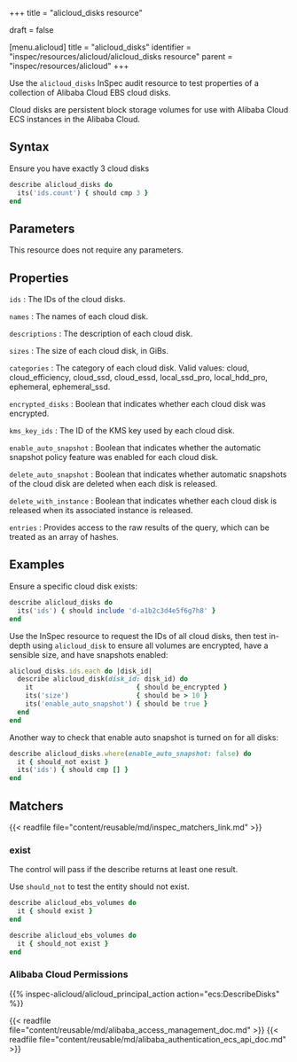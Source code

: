 +++
title = "alicloud_disks resource"

draft = false


[menu.alicloud]
title = "alicloud_disks"
identifier = "inspec/resources/alicloud/alicloud_disks resource"
parent = "inspec/resources/alicloud"
+++

Use the `alicloud_disks` InSpec audit resource to test properties of a collection of Alibaba Cloud EBS cloud disks.

Cloud disks are persistent block storage volumes for use with Alibaba Cloud ECS instances in the Alibaba Cloud.

## Syntax

 Ensure you have exactly 3 cloud disks

```ruby
describe alicloud_disks do
  its('ids.count') { should cmp 3 }
end
```

## Parameters

This resource does not require any parameters.

## Properties

`ids`
: The IDs of the cloud disks.

`names`
: The names of each cloud disk.

`descriptions`
: The description of each cloud disk.

`sizes`
: The size of each cloud disk, in GiBs.

`categories`
: The category of each cloud disk. Valid values: cloud, cloud_efficiency, cloud_ssd, cloud_essd, local_ssd_pro, local_hdd_pro, ephemeral, ephemeral_ssd.

`encrypted_disks`
: Boolean that indicates whether each cloud disk was encrypted.

`kms_key_ids`
: The ID of the KMS key used by each cloud disk.

`enable_auto_snapshot`
: Boolean that indicates whether the automatic snapshot policy feature was enabled for each cloud disk.

`delete_auto_snapshot`
: Boolean that indicates whether automatic snapshots of the cloud disk are deleted when each disk is released.

`delete_with_instance`
: Boolean that indicates whether each cloud disk is released when its associated instance is released.

`entries`
: Provides access to the raw results of the query, which can be treated as an array of hashes.

## Examples

Ensure a specific cloud disk exists:

```ruby
describe alicloud_disks do
  its('ids') { should include 'd-a1b2c3d4e5f6g7h8' }
end
```

Use the InSpec resource to request the IDs of all cloud disks, then test in-depth using `alicloud_disk` to ensure all volumes are encrypted, have a sensible size, and have snapshots enabled:

```ruby
alicloud_disks.ids.each do |disk_id|
  describe alicloud_disk(disk_id: disk_id) do
    it                          { should be_encrypted }
    its('size')                 { should be > 10 }
    its('enable_auto_snapshot') { should be true }
  end
end
```

Another way to check that enable auto snapshot is turned on for all disks:

```ruby
describe alicloud_disks.where(enable_auto_snapshot: false) do
  it { should_not exist }
  its('ids') { should cmp [] }
end
```

## Matchers

{{< readfile file="content/reusable/md/inspec_matchers_link.md" >}}

### exist

The control will pass if the describe returns at least one result.

Use `should_not` to test the entity should not exist.

```ruby
describe alicloud_ebs_volumes do
  it { should exist }
end
```

```ruby
describe alicloud_ebs_volumes do
  it { should_not exist }
end
```

### Alibaba Cloud Permissions

{{% inspec-alicloud/alicloud_principal_action action="ecs:DescribeDisks" %}}

{{< readfile file="content/reusable/md/alibaba_access_management_doc.md" >}}
{{< readfile file="content/reusable/md/alibaba_authentication_ecs_api_doc.md" >}}
